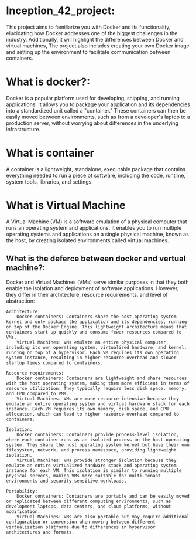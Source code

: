 <h1>Inception_42_project:</h1>
This project aims to familiarize you with Docker and its functionality, elucidating how Docker addresses one of the biggest challenges in the industry. Additionally, it will highlight the differences between Docker and virtual machines,
The project also includes creating your own Docker image and setting up the environment to facilitate communication between containers.
<h1>What is docker?:</h1>
Docker is a popular platform used for developing, shipping, and running applications. It allows you to package your application and its dependencies into a standardized unit called a "container." These containers can then be easily moved between environments, such as from a developer's laptop to a production server, without worrying about differences in the underlying infrastructure.
<h1>What is container</h1>
A container is a lightweight, standalone, executable package that contains everything needed to run a piece of software, including the code, runtime, system tools, libraries, and settings.
<h1>What is Virtual Machine</h1>
A Virtual Machine (VM) is a software emulation of a physical computer that runs an operating system and applications. It enables you to run multiple operating systems and applications on a single physical machine, known as the host, by creating isolated environments called virtual machines.
<h2>What is the deferce between docker and vertual machine?:</h2>
Docker and Virtual Machines (VMs) serve similar purposes in that they both enable the isolation and deployment of software applications. However, they differ in their architecture, resource requirements, and level of abstraction:

    Architecture:
        Docker containers: Containers share the host operating system kernel and only package the application and its dependencies, running on top of the Docker Engine. This lightweight architecture means that containers start up quickly and consume fewer resources compared to VMs.
        Virtual Machines: VMs emulate an entire physical computer, including its own operating system, virtualized hardware, and kernel, running on top of a hypervisor. Each VM requires its own operating system instance, resulting in higher resource overhead and slower startup times compared to containers.

    Resource requirements:
        Docker containers: Containers are lightweight and share resources with the host operating system, making them more efficient in terms of resource utilization. They typically require less disk space, memory, and CPU compared to VMs.
        Virtual Machines: VMs are more resource-intensive because they emulate an entire operating system and virtual hardware stack for each instance. Each VM requires its own memory, disk space, and CPU allocation, which can lead to higher resource overhead compared to containers.

    Isolation:
        Docker containers: Containers provide process-level isolation, where each container runs as an isolated process on the host operating system. They share the host operating system kernel but have their own filesystem, network, and process namespace, providing lightweight isolation.
        Virtual Machines: VMs provide stronger isolation because they emulate an entire virtualized hardware stack and operating system instance for each VM. This isolation is similar to running multiple physical servers, making VMs more suitable for multi-tenant environments and security-sensitive workloads.

    Portability:
        Docker containers: Containers are portable and can be easily moved or replicated between different computing environments, such as development laptops, data centers, and cloud platforms, without modification.
        Virtual Machines: VMs are also portable but may require additional configuration or conversion when moving between different virtualization platforms due to differences in hypervisor architectures and formats.